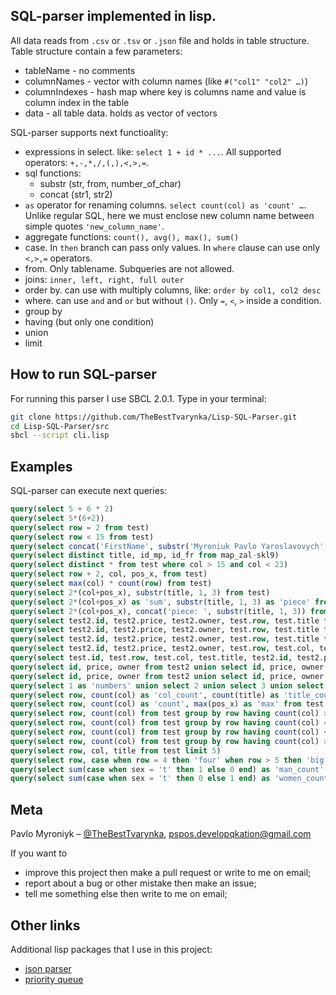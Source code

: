 ## SQL-parser implemented in lisp.

All data reads from `.csv` or `.tsv` or `.json` file and holds in table structure.
Table structure contain a few parameters:
* tableName - no comments
* columnNames - vector with column names (like `#("col1" "col2" …)`)
* columnIndexes - hash map where key is columns name and value is column index in the table
* data - all table data. holds as vector of vectors

SQL-parser supports next functioality:
* expressions in select. like: `select 1 + id * ...`. All supported operators: `+,-,*,/,(,),<,>,=`.
* sql functions:
    - substr (str, from, number_of_char)
    - concat (str1, str2)
* `as` operator for renaming columns. `select count(col) as 'count' …`. Unlike regular SQL, here we must enclose new column name between simple quotes `'new_column_name'`.
* aggregate functions: `count(), avg(), max(), sum()`
* case. In `then` branch can pass only values. In `where` clause can use only `<,>,=` operators.
* from. Only tablename. Subqueries are not allowed.
* joins: `inner, left, right, full outer`
* order by. can use with multiply columns, like: `order by col1, col2 desc`
* where. can use `and` and `or` but without `()`. Only `=`, `<`, `>` inside a condition.
* group by
* having (but only one condition)
* union
* limit

## How to run SQL-parser
For running this parser I use SBCL 2.0.1.
Type in your terminal:
```bash
git clone https://github.com/TheBestTvarynka/Lisp-SQL-Parser.git
cd Lisp-SQL-Parser/src
sbcl --script cli.lisp
```

## Examples
SQL-parser can execute next queries:
```sql
query(select 5 + 6 * 2)
query(select 5*(6+2))
query(select row = 2 from test)
query(select row < 15 from test)
query(select concat('FirstName', substr('Myroniuk Pavlo Yaroslavovych', 8, 6)))
query(select distinct title, id_mp, id_fr from map_zal-skl9)
query(select distinct * from test where col > 15 and col < 23)
query(select row + 2, col, pos_x, from test)
query(select max(col) * count(row) from test)
query(select 2*(col+pos_x), substr(title, 1, 3) from test)
query(select 2*(col+pos_x) as 'sum', substr(title, 1, 3) as 'piece' from test order by sum)
query(select 2*(col+pos_x), concat('piece: ', substr(title, 1, 3)) from test)
query(select test2.id, test2.price, test2.owner, test.row, test.title from test2 left join test on test.id = test2.id)
query(select test2.id, test2.price, test2.owner, test.row, test.title from test2 left join test on test.id = test2.id order by test2.price)
query(select test2.id, test2.price, test2.owner, test.row, test.title from test2 left join test on test.id = test2.id where test2.id < 5 order by test2.price desc)
query(select test2.id, test2.price, test2.owner, test.row, test.col, test.pos_x, test.title from test2 inner join test on test.id = test2.id)
query(select test.id, test.row, test.col, test.title, test2.id, test2.price, test2.owner from test full outer join test2 on test.id = test2.id)
query(select id, price, owner from test2 union select id, price, owner from test3)
query(select id, price, owner from test2 union select id, price, owner from test3 union select id, price, owner from test4)
query(select 1 as 'numbers' union select 2 union select 3 union select 4)
query(select row, count(col) as 'col_count', count(title) as 'title_count' from test group by row)
query(select row, count(col) as 'count', max(pos_x) as 'max' from test group by row)
query(select row, count(col) from test group by row having count(col) > 3)
query(select row, count(col) from test group by row having count(col) = 4)
query(select row, count(col) from test group by row having count(col) < 5)
query(select row, count(col) from test group by row having count(col) > 3 order by row desc)
query(select row, col, title from test limit 5)
query(select row, case when row = 4 then 'four' when row > 5 then 'big' else 'small' end as 'comp' from test)
query(select sum(case when sex = 't' then 1 else 0 end) as 'man_count' from test)
query(select sum(case when sex = 't' then 0 else 1 end) as 'women_count' from test)
```

## Meta

Pavlo Myroniyk – [@TheBestTvarynka](https://github.com/TheBestTvarynka), [pspos.developqkation@gmail.com](mailto:pspos.developqkation@gmail.com)

If you want to
* improve this project then make a pull request or write to me on email;
* report about a bug or other mistake then make an issue;
* tell me something else then write to me on email;

## Other links
Additional lisp packages that I use in this project:
* [json parser](https://github.com/hankhero/cl-json)
* [priority queue](https://github.com/dsorokin/priority-queue)

